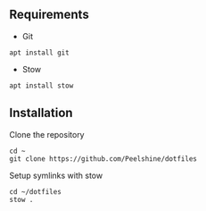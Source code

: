 ## Requirements

- Git
```
apt install git
```

- Stow 
```
apt install stow
```

## Installation

Clone the repository
```
cd ~
git clone https://github.com/Peelshine/dotfiles
```

Setup symlinks with stow
```
cd ~/dotfiles
stow .
```
